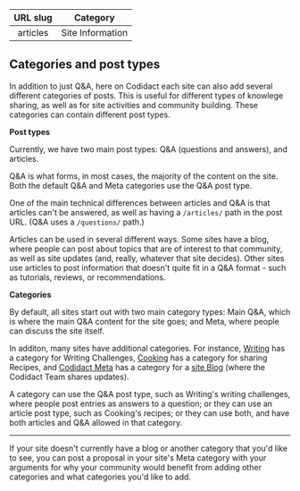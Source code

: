 | URL slug | Category |
|:--------:|:--------:|
| articles | Site Information |

## Categories and post types

In addition to just Q&A, here on Codidact each site can also add several different categories of posts. This is useful for different types of knowlege sharing, as well as for site activities and community building. These categories can contain different post types.

**Post types**

Currently, we have two main post types: Q&A (questions and answers), and articles.

Q&A is what forms, in most cases, the majority of the content on the site. Both the default Q&A and Meta categories use the Q&A post type.

One of the main technical differences between articles and Q&A is that articles can't be answered, as well as having a `/articles/` path in the post URL. (Q&A uses a `/questions/` path.)

Articles can be used in several different ways. Some sites have a blog, where people can post about topics that are of interest to that community, as well as site updates (and, really, whatever that site decides). Other sites use articles to post information that doesn't quite fit in a Q&A format - such as tutorials, reviews, or recommendations.

**Categories**

By default, all sites start out with two main category types: Main Q&A, which is where the main Q&A content for the site goes; and Meta, where people can discuss the site itself. 

In additon, many sites have additional categories. For instance, [Writing](https://writing.codidact.com) has a category for Writing Challenges, [Cooking](https://cooking.codidact.com) has a category for sharing Recipes, and [Codidact Meta](https://meta.codidact.com) has a category for a [site Blog](https://meta.codidact.com/categories/30) (where the Codidact Team shares updates).

A category can use the Q&A post type, such as Writing's writing challenges, where people post entries as answers to a question; or they can use an article post type, such as Cooking's recipes; or they can use both, and have both articles and Q&A allowed in that category.

---


If your site doesn't currently have a blog or another category that you'd like to see, you can post a proposal in your site's Meta category with your arguments for why your community would benefit from adding other categories and what categories you'd like to add.
